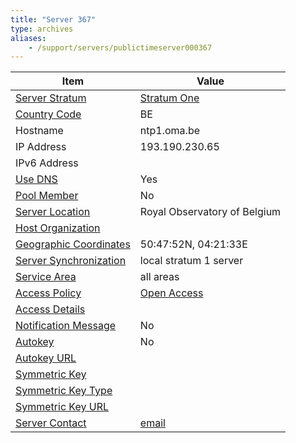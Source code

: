 ```yaml
---
title: "Server 367"
type: archives
aliases:
    - /support/servers/publictimeserver000367
---
```


| Item | Value |
| ----- | ----- |
| [Server Stratum](/support/servers/serverstratum) | [Stratum One](/support/servers/stratumonetimeservers) |
| [Country Code](/support/servers/countrycode) | BE |
| Hostname | ntp1.oma.be |
| IP Address | 193.190.230.65 |
| IPv6 Address | |
| [Use DNS](/support/servers/usedns) | Yes |
| [Pool Member](/support/servers/poolmember) | No |
| [Server Location](/support/servers/serverlocation) | Royal Observatory of Belgium |
| [Host Organization](/support/servers/hostorganization) | |
| [ Geographic Coordinates](/support/servers/geographiccoordinates) | 50:47:52N, 04:21:33E |
| [Server Synchronization](/support/servers/serversynchronization) | local stratum 1 server |
| [Service Area](/support/servers/servicearea) | all areas |
| [Access Policy](/support/servers/accesspolicy) | [Open Access](/support/servers/openaccess) |
| [Access Details](/support/servers/accessdetails) |  |
| [Notification Message](/support/servers/notificationmessage) | No |
| [Autokey](/support/servers/autokey) | No |
| [Autokey URL](/support/servers/autokeyurl) | |
| [Symmetric Key](/support/servers/symmetrickey) |  |
| [Symmetric Key Type](/support/servers/symmetrickeytype) | |
| [Symmetric Key URL](/support/servers/symmetrickeyurl) | |
| [Server Contact](/support/servers/servercontact) | [email](mailto:f.roosbeek@oma.be) |